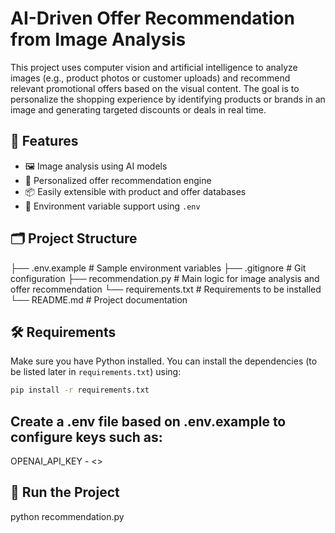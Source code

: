 # AI-Driven Offer Recommendation from Image Analysis

This project uses computer vision and artificial intelligence to analyze images (e.g., product photos or customer uploads) and recommend relevant promotional offers based on the visual content. The goal is to personalize the shopping experience by identifying products or brands in an image and generating targeted discounts or deals in real time.

## 🚀 Features

- 🖼️ Image analysis using AI models 
- 🎯 Personalized offer recommendation engine
- 📦 Easily extensible with product and offer databases
- 🔐 Environment variable support using `.env`

## 🗂 Project Structure

├── .env.example # Sample environment variables
├── .gitignore # Git configuration
├── recommendation.py # Main logic for image analysis and offer recommendation
└── requirements.txt # Requirements to be installed
└── README.md # Project documentation


## 🛠️ Requirements

Make sure you have Python installed. You can install the dependencies (to be listed later in `requirements.txt`) using:

```bash
pip install -r requirements.txt
```

## Create a .env file based on .env.example to configure keys such as:
OPENAI_API_KEY - <>

## 🧪 Run the Project
python recommendation.py
